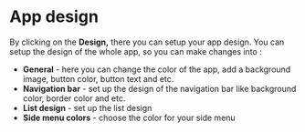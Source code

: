 # App design

By clicking on the **Design,** there you can setup your app design. You can setup the design of the whole app, so you can make changes into :

* **General** - here you can change the color of the app, add a background image, button color, button text and etc.
* **Navigation bar** - set up the design of the navigation bar like background color, border color and etc. 
* **List design** - set up the list design
* **Side menu colors** - choose the color for your side menu

